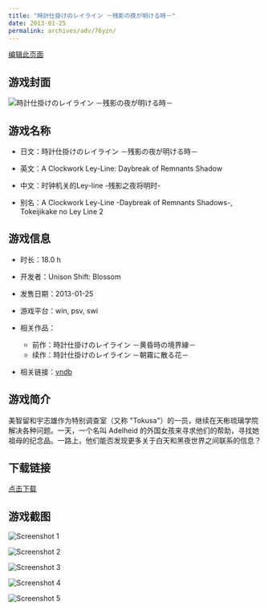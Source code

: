 ```yaml
---
title: "時計仕掛けのレイライン －残影の夜が明ける時－"
date: 2013-01-25
permalink: archives/adv/76yzn/
---
```

[编辑此页面](https://github.com/ACG-3/ADV3-source/blob/main/source/_posts/%E6%99%82%E8%A8%88%E4%BB%95%E6%8E%9B%E3%81%91%E3%81%AE%E3%83%AC%E3%82%A4%E3%83%A9%E3%82%A4%E3%83%B3%20%EF%BC%8D%E6%AE%8B%E5%BD%B1%E3%81%AE%E5%A4%9C%E3%81%8C%E6%98%8E%E3%81%91%E3%82%8B%E6%99%82%EF%BC%8D.md)

## 游戏封面

![時計仕掛けのレイライン －残影の夜が明ける時－](https://pan.timero.xyz/d/onedrive/img_lib_001/%E6%99%82%E8%A8%88%E4%BB%95%E6%8E%9B%E3%81%91%E3%81%AE%E3%83%AC%E3%82%A4%E3%83%A9%E3%82%A4%E3%83%B3%20%EF%BC%8D%E6%AE%8B%E5%BD%B1%E3%81%AE%E5%A4%9C%E3%81%8C%E6%98%8E%E3%81%91%E3%82%8B%E6%99%82%EF%BC%8D_cover.avif)


## 游戏名称

- 日文：時計仕掛けのレイライン －残影の夜が明ける時－
- 英文：A Clockwork Ley-Line: Daybreak of Remnants Shadow
- 中文：时钟机关的Ley-line -残影之夜将明时-

- 别名：A Clockwork Ley-Line -Daybreak of Remnants Shadows-, Tokeijikake no Ley Line 2


## 游戏信息

- 时长：18.0 h
- 开发者：Unison Shift: Blossom
- 发售日期：2013-01-25
- 游戏平台：win, psv, swi
- 相关作品：
   - 前作：時計仕掛けのレイライン －黄昏時の境界線－
   - 续作：時計仕掛けのレイライン －朝霧に散る花－

- 相关链接：[vndb](https://vndb.org/v11093)


## 游戏简介

美智留和宇志雄作为特别调查室（又称 "Tokusa"）的一员，继续在天彬琉璃学院解决各种问题。一天，一个名叫 Adelheid 的外国女孩来寻求他们的帮助，寻找她祖母的纪念品。一路上，他们能否发现更多关于白天和黑夜世界之间联系的信息？




## 下载链接

[点击下载](https://pan.timero.xyz/onedrive/adv_lib_001/%E6%99%82%E8%A8%88%E4%BB%95%E6%8E%9B%E3%81%91%E3%81%AE%E3%83%AC%E3%82%A4%E3%83%A9%E3%82%A4%E3%83%B3%20%EF%BC%8D%E6%AE%8B%E5%BD%B1%E3%81%AE%E5%A4%9C%E3%81%8C%E6%98%8E%E3%81%91%E3%82%8B%E6%99%82%EF%BC%8D)


## 游戏截图


![Screenshot 1](https://pan.timero.xyz/d/onedrive/img_lib_001/%E6%99%82%E8%A8%88%E4%BB%95%E6%8E%9B%E3%81%91%E3%81%AE%E3%83%AC%E3%82%A4%E3%83%A9%E3%82%A4%E3%83%B3%20%EF%BC%8D%E6%AE%8B%E5%BD%B1%E3%81%AE%E5%A4%9C%E3%81%8C%E6%98%8E%E3%81%91%E3%82%8B%E6%99%82%EF%BC%8D_Screenshot_1.avif)

![Screenshot 2](https://pan.timero.xyz/d/onedrive/img_lib_001/%E6%99%82%E8%A8%88%E4%BB%95%E6%8E%9B%E3%81%91%E3%81%AE%E3%83%AC%E3%82%A4%E3%83%A9%E3%82%A4%E3%83%B3%20%EF%BC%8D%E6%AE%8B%E5%BD%B1%E3%81%AE%E5%A4%9C%E3%81%8C%E6%98%8E%E3%81%91%E3%82%8B%E6%99%82%EF%BC%8D_Screenshot_2.avif)

![Screenshot 3](https://pan.timero.xyz/d/onedrive/img_lib_001/%E6%99%82%E8%A8%88%E4%BB%95%E6%8E%9B%E3%81%91%E3%81%AE%E3%83%AC%E3%82%A4%E3%83%A9%E3%82%A4%E3%83%B3%20%EF%BC%8D%E6%AE%8B%E5%BD%B1%E3%81%AE%E5%A4%9C%E3%81%8C%E6%98%8E%E3%81%91%E3%82%8B%E6%99%82%EF%BC%8D_Screenshot_3.avif)

![Screenshot 4](https://pan.timero.xyz/d/onedrive/img_lib_001/%E6%99%82%E8%A8%88%E4%BB%95%E6%8E%9B%E3%81%91%E3%81%AE%E3%83%AC%E3%82%A4%E3%83%A9%E3%82%A4%E3%83%B3%20%EF%BC%8D%E6%AE%8B%E5%BD%B1%E3%81%AE%E5%A4%9C%E3%81%8C%E6%98%8E%E3%81%91%E3%82%8B%E6%99%82%EF%BC%8D_Screenshot_4.avif)

![Screenshot 5](https://pan.timero.xyz/d/onedrive/img_lib_001/%E6%99%82%E8%A8%88%E4%BB%95%E6%8E%9B%E3%81%91%E3%81%AE%E3%83%AC%E3%82%A4%E3%83%A9%E3%82%A4%E3%83%B3%20%EF%BC%8D%E6%AE%8B%E5%BD%B1%E3%81%AE%E5%A4%9C%E3%81%8C%E6%98%8E%E3%81%91%E3%82%8B%E6%99%82%EF%BC%8D_Screenshot_5.avif)

